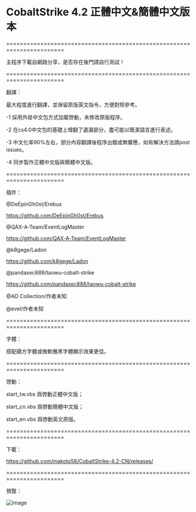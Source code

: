 # CobaltStrike 4.2 正體中文&簡體中文版本

=======================================================================

主程序下載自網路分享，是否存在後門請自行測試！

=======================================================================

翻譯：

最大程度進行翻譯，並保留原版英文指令，方便對照參考。

-1 採用外掛中文包方式加載啓動，未修改原版程序。

-2 在cs4.0中文包的基礎上增翻了遺漏部分，盡可能以簡潔語言進行表述。

-3 中文化率90%左右，部分內容翻譯後程序出錯或無響應，如有解決方法請post issues。

-4 同步製作正體中文版與簡體中文版。

=======================================================================

插件：

@DeEpinGh0st/Erebus

https://github.com/DeEpinGh0st/Erebus

@QAX-A-Team/EventLogMaster

https://github.com/QAX-A-Team/EventLogMaster

@k8gege/Ladon

https://github.com/k8gege/Ladon

@pandasec888/taowu-cobalt-strike

https://github.com/pandasec888/taowu-cobalt-strike

@AD Collection/作者未知

@evel/作者未知

=======================================================================

字體：

搭配蘋方字體或微軟雅黑字體顯示效果更佳。

=======================================================================

啓動：

start_tw.vbs 爲啓動正體中文版；

start_cn.vbs 爲啓動簡體中文版；

start_en.vbs 爲啓動英文原版。

=======================================================================

下載：

https://github.com/makoto56/CobaltStrike-4.2-CN/releases/

=======================================================================

預覽：

![image](https://github.com/makoto56/CobaltStrike-4.2-CN/blob/main/cs_4.2.png)
